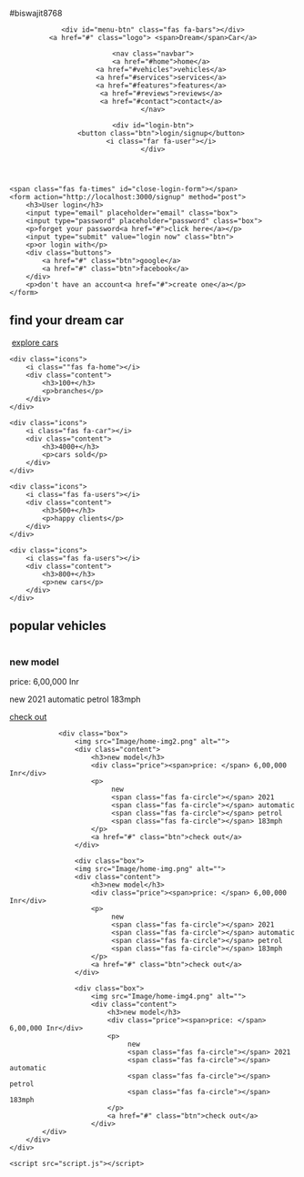 #biswajit8768
<!DOCTYPE html>
<html lang="en">
<head>
    <meta charset="UTF-8">
    <meta http-equiv="X-UA-Compatible" content="IE=edge">
    <meta name="viewport" content="width=device-width, initial-scale=1.0">
    <title>Dream Car</title>
    <!-- font awesome cdn link -->
    <link rel="stylesheet" href="https://cdnjs.cloudflare.com/ajax/libs/font-awesome/6.3.0/css/all.min.css">
    <!--  custom css file link  -->
    <link rel="stylesheet" href="style.css">



</head>
<body>
     
<!--header section starts-->

<header class="header">

    <div id="menu-btn" class="fas fa-bars"></div>
    <a href="#" class="logo"> <span>Dream</span>Car</a>

    <nav class="navbar">
        <a href="#home">home</a>
        <a href="#vehicles">vehicles</a>
        <a href="#services">services</a>
        <a href="#features">features</a>
        <a href="#reviews">reviews</a>
        <a href="#contact">contact</a>
    </nav>
     
    <div id="login-btn">
        <button class="btn">login/signup</button>
        <i class="far fa-user"></i>
    </div>


</header>

<!--header section goes here -->

<!--login form-->

<div class="login-form-container">

    <span class="fas fa-times" id="close-login-form"></span>
    <form action="http://localhost:3000/signup" method="post">
        <h3>User login</h3>
        <input type="email" placeholder="email" class="box">
        <input type="password" placeholder="password" class="box">
        <p>forget your password<a href="#">click here</a></p>
        <input type="submit" value="login now" class="btn">
        <p>or login with</p>
        <div class="buttons">
            <a href="#" class="btn">google</a>
            <a href="#" class="btn">facebook</a>
        </div>
        <p>don't have an account<a href="#">create one</a></p>
    </form>
</div>



<!--home section starts here -->
<section class="home" id="home">
    <h1 class="home-parallax" data-speed="-2"> find your dream car</h1>
    <img class="home=parallax" data-speed="5" src="Image/home-img3.png" alt="">
    <a href="#" class="btn home-parallax" data-speed="7">explore cars</a>



</section>

<!--home section ends-->

<!--icons section here-->
<section class="icons-container">
   
   
    <div class="icons">
        <i class=""fas fa-home"></i>
        <div class="content">
            <h3>100+</h3>
            <p>branches</p>
        </div>
    </div>

    <div class="icons">
        <i class="fas fa-car"></i>
        <div class="content">
            <h3>4000+</h3>
            <p>cars sold</p>
        </div>
    </div>

    <div class="icons">
        <i class="fas fa-users"></i>
        <div class="content">
            <h3>500+</h3>
            <p>happy clients</p>
        </div>
    </div>

    <div class="icons">
        <i class="fas fa-users"></i>
        <div class="content">
            <h3>800+</h3>
            <p>new cars</p>
        </div>
    </div>
</section>

<!--icons section ends here -->
<section class="vehicles" id="vehicles">
    <h1 class="heading"> popular <span>vehicles</span> </h1>
    <div class="vehicles-slider">
        <div class="wrapper">
            <div class="box">
                <img src="Image/home-img1.png" alt="">
                <div class="content">
                    <h3>new model</h3>
                    <div class="price"><span>price: </span> 6,00,000 Inr</div>
                    <p>
                         new
                         <span class="fas fa-circle"></span> 2021
                         <span class="fas fa-circle"></span> automatic
                         <span class="fas fa-circle"></span> petrol
                         <span class="fas fa-circle"></span> 183mph
                    </p>
                    <a href="#" class="btn">check out</a>
                </div>

                <div class="box">
                    <img src="Image/home-img2.png" alt="">
                    <div class="content">
                        <h3>new model</h3>
                        <div class="price"><span>price: </span> 6,00,000 Inr</div>
                        <p>
                             new
                             <span class="fas fa-circle"></span> 2021
                             <span class="fas fa-circle"></span> automatic
                             <span class="fas fa-circle"></span> petrol
                             <span class="fas fa-circle"></span> 183mph
                        </p>
                        <a href="#" class="btn">check out</a>
                    </div>

                    <div class="box">
                    <img src="Image/home-img.png" alt="">
                    <div class="content">
                        <h3>new model</h3>
                        <div class="price"><span>price: </span> 6,00,000 Inr</div>
                        <p>
                             new
                             <span class="fas fa-circle"></span> 2021
                             <span class="fas fa-circle"></span> automatic
                             <span class="fas fa-circle"></span> petrol
                             <span class="fas fa-circle"></span> 183mph
                        </p>
                        <a href="#" class="btn">check out</a>
                    </div>

                    <div class="box">
                        <img src="Image/home-img4.png" alt="">
                        <div class="content">
                            <h3>new model</h3>
                            <div class="price"><span>price: </span> 6,00,000 Inr</div>
                            <p>
                                 new
                                 <span class="fas fa-circle"></span> 2021
                                 <span class="fas fa-circle"></span> automatic
                                 <span class="fas fa-circle"></span> petrol
                                 <span class="fas fa-circle"></span> 183mph
                            </p>
                            <a href="#" class="btn">check out</a>
                        </div>
            </div>
        </div>
    </div>
</section>










    <script src="script.js"></script>     
</body>
</html>
